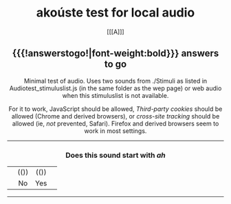 
<center>

# akoúste test for local audio

[[[A]]]


## {{{!answerstogo!|font-weight:bold}}} answers to go

Minimal test of audio. Uses two sounds from ./Stimuli as listed in Audiotest_stimuluslist.js (in the same folder as the wep page) or web audio when this stimuluslist is not available.

For it to work, JavaScript should be allowed, *Third-party cookies* should be allowed (Chrome and derived browsers),  or *cross-site tracking* should be allowed (ie, *not* prevented, Safari). Firefox and derived browsers seem to work in most settings.

</center>

---------------------------

<center>


### Does this sound start with *ah*
 |     |        |       |    | 
 | -: | :--: | :--: | :- |
 |     | (()) | (()) |    | 
 |     |  No    |  Yes  |    | 

---------------------------

[//comment]: # "These are internal parameters for the experiment and visible texts not in this Markdown"
[//comment]: # "----------"
[//parameter]: # "ExperimentAcronym:Audiotest"
[//parameter]: # "audioBaseURL:./Stimuli/"
[//parameter]: # "PracticeItems:0"
[//parameter]: # "ShuffleStimuli:true"
[//parameter]: # "RandomizeAB:false"
[//parameter]: # "body.style:"
[//buttontext]: # "NextText:Next"
[//buttontext]: # "NextAlertText:Please listen to the recordings and answer the questions first"
[//buttontext]: # "ReadyText:Ready"
[//buttontext]: # "PlayText:Play"
[//buttontext]: # "RestartPageText:Restart"
[//buttontext]: # "SaveButtonText:Save Results"
[//buttontext]: # "SaveText:Please click XXSaveButtonTextXX and store the file"
[//tooltiptext]: # "ToolTipPlay:Play sound"
[//tooltiptext]: # "ToolTipNext:Go to next item"
[//tooltiptext]: # "ToolTipReadyReady please save results"
[//tooltiptext]: # "ToolTipRestart:Start a new experiment session"
[//tooltiptext]: # "ToolTipSave:Save the answer to a file"
[//comment]: # "----------"
[//comment]: # "These are stimuli for this experiment"
[//comment]: # "----------"
[//stimulus0]: # "A"
[//stimulus1]: # "https://upload.wikimedia.org/wikipedia/commons/6/62/De-Aluminium.ogg"
[//stimulus1]: # "https://upload.wikimedia.org/wikipedia/commons/e/e7/Fr-bordure.ogg"
[//comment]: # "----------"
